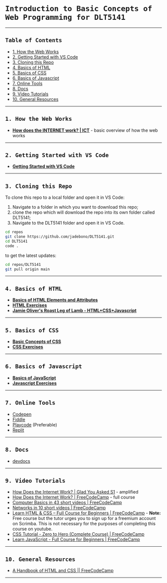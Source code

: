 # `Introduction to Basic Concepts of Web Programming for DLT5141`

---

## `Table of Contents`

- [1. How the Web Works](#1-how-the-web-works)
- [2. Getting Started with VS Code](#2-getting-started-with-vs-code)
- [3. Cloning this Repo](#3-cloning-this-repo)
- [4. Basics of HTML](#4-basics-of-html)
- [5. Basics of CSS](#5-basics-of-css)
- [6. Basics of Javascript](#6-basics-of-javascript)
- [7. Online Tools](#7-online-tools)
- [8. Docs](#8-docs)
- [9. Video Tutorials](#9-video-tutorials)
- [10. General Resources](#10-general-resources)

---

## `1. How the Web Works`

- **[How does the INTERNET work? | ICT](https://youtu.be/x3c1ih2NJEg)** - basic overview of how the web works

---

## `2. Getting Started with VS Code`

- **[Getting Started with VS Code](/vs_code.md)**

---

## `3. Cloning this Repo`

To clone this repo to a local folder and open it in VS Code:

1. Navigate to a folder in which you want to download this repo;
1. clone the repo which will download the repo into its own folder called DLT5141;
1. Navigate to the DLT5141 folder and open it in VS Code.

```bash
cd repos
git clone https://github.com/jadebono/DLT5141.git
cd DLT5141
code .
```

to get the latest updates:

```bash
cd repos/DLT5141
git pull origin main

```

---

## `4. Basics of HTML`

- **[Basics of HTML Elements and Attributes](/html/html.md)**
- **[HTML Exercises](/html/html_exercises.md)**
- **[Jamie Oliver's Roast Leg of Lamb - HTML+CSS+Javascript](/webpage/index.html)**

---

## `5. Basics of CSS`

- **[Basic Concepts of CSS](/css/css.md)**
- **[CSS Exercises](/css/css_exercises.md)**

---

## `6. Basics of Javascript`

- **[Basics of JavaScript](/javascript/javascript.md)**
- **[Javascript Exercises](/javascript/js_exercises.md)**

---

## `7. Online Tools`

- [Codepen](https://codepen.io/)
- [Fiddle](https://jsfiddle.net/)
- [Playcode](https://playcode.io/) (Preferable)
- [Replit](https://replit.com/)

---

## `8. Docs`

- [devdocs](https://devdocs.io/)

---

## `9. Video Tutorials`

- [How Does the Internet Work? | Glad You Asked S1](https://youtu.be/TNQsmPf24go) - amplified
- [How Does the Internet Work? | FreeCodeCamp](https://youtu.be/zN8YNNHcaZc?t=1) - full course
- [Computer Basics in 43 short videos | FreeCodeCamp](https://www.youtube.com/watch?v=q7tlgZg4Q1o&list=PLWKjhJtqVAbmfoj2Th9fvxhHIeqFO7wOy)
- [Networks in 10 short videos | FreeCodeCamp](https://www.youtube.com/watch?v=ANHx2jnaLf8&list=PLWKjhJtqVAblzbwhT83fRh5nNSHqywxrw)
- [Learn HTML & CSS – Full Course for Beginners | FreeCodeCamp](https://youtu.be/a_iQb1lnAEQ?si=E2JRGLK-EFUqSEY_) - **Note:** Free course but the tutor urges you to sign up for a freemium account on Scrimba. This is not necessary for the purposes of completing this course on youtube.
- [CSS Tutorial - Zero to Hero (Complete Course) | FreeCodeCamp](https://youtu.be/1Rs2ND1ryYc?si=Hv9-dflkpsSl-Zb1)
- [Learn JavaScript - Full Course for Beginners | FreeCodeCamp](https://youtu.be/PkZNo7MFNFg?si=ZZya0N2L41SCDpbF)

---

## `10. General Resources`

- [A Handbook of HTML and CSS || FreeCodeCamp](https://www.freecodecamp.org/news/html-css-handbook-for-beginners/)

---
